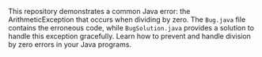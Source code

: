 This repository demonstrates a common Java error: the ArithmeticException that occurs when dividing by zero. The `Bug.java` file contains the erroneous code, while `BugSolution.java` provides a solution to handle this exception gracefully.  Learn how to prevent and handle division by zero errors in your Java programs.